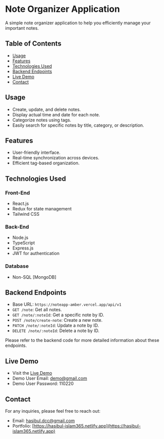 # Note Organizer Application

A simple note organizer application to help you efficiently manage your important notes.

## Table of Contents

- [Usage](#usage)
- [Features](#features)
- [Technologies Used](#technologies-used)
- [Backend Endpoints](#backend-endpoints)
- [Live Demo](#live-demo)
- [Contact](#contact)

## Usage

- Create, update, and delete notes.
- Display actual time and date for each note.
- Categorize notes using tags.
- Easily search for specific notes by title, category, or description.

## Features

- User-friendly interface.
- Real-time synchronization across devices.
- Efficient tag-based organization.

## Technologies Used

### Front-End

- React.js
- Redux for state management
- Tailwind CSS

### Back-End

- Node.js
- TypeScript
- Express.js
- JWT for authentication

### Database

- Non-SQL [MongoDB]

## Backend Endpoints

- Base URL: `https://noteapp-amber.vercel.app/api/v1`
- `GET /note`: Get all notes.
- `GET /note/:noteId`: Get a specific note by ID.
- `POST /note/create-note`: Create a new note.
- `PATCH /note/:noteId`: Update a note by ID.
- `DELETE /note/:noteId`: Delete a note by ID.

Please refer to the backend code for more detailed information about these endpoints.

## Live Demo

- Visit the [Live Demo](https://clientnotes.vercel.app/)
- Demo User Email: demo@gmail.com
- Demo User Password: 110220

## Contact

For any inquiries, please feel free to reach out:

- Email: [hasibul.dcc@gmail.com](mailto:hasibul.dcc@gmail.com)
- Portfolio: [https://hasibul-islam365.netlify.app](https://hasibul-islam365.netlify.app)
